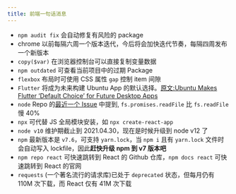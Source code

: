 ```yaml
---
title: 前端一句话消息
---
```



+ `npm audit fix` 会自动修复有风险的 package
+ chrome 以前每隔六周一个版本迭代，今后将会加快迭代节奏，每隔四周发布一个新版本
+ `copy($var)` 在浏览器控制台可以直接复制变量数据
+ `npm outdated` 可查看当前项目中的过期 Package
+ `flexbox` 布局时可使用 CSS 属性 `gap` 控制 item 间隙
+ `Flutter` 将成为未来构建 Ubuntu App 的默认选择。[原文:Ubuntu Makes Flutter ‘Default Choice’ for Future Desktop Apps](https://www.omgubuntu.co.uk/2021/03/ubuntu-building-apps-with-flutter-in-future)
+ `node` Repo 的[最近一个 Issue](https://github.com/nodejs/node/issues/37583) 中提到, `fs.promises.readFile` 比 `fs.readFile` 慢 40%
+ `npx` 可代替 JS 全局模块安装，如 `npx create-react-app`
+ `node v10` 维护期截止到 2021.04.30，现在是时候升级到 node v12 了
+ `npm` 最新版本是 `v7.6`，可支持 `yarn.lock`，当 `npm i` 且有 `yarn.lock` 文件时会自动写入 lockfile，因此**赶快升级 npm 到 v7 版本吧**
+ `npm repo react` 可快速跳转到 React 的 Github 仓库，`npm docs react` 可快速跳转到 React 的官网
+ `requests` (一个著名流行的请求库)已处于 `deprecated` 状态，但每月仍有 110M 次下载，而 React 仅有 41M 次下载
